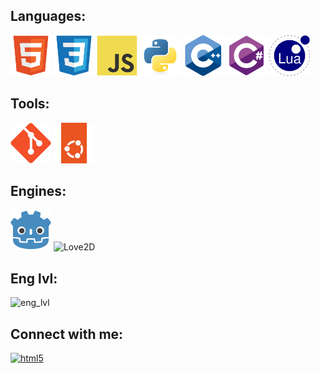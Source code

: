 ## Languages:
<div display="flex">
  <img src="https://github.com/devicons/devicon/blob/master/icons/html5/html5-original.svg" alt="html5" width="65" height="65"/>
  <img src="https://github.com/devicons/devicon/blob/master/icons/css3/css3-original.svg" alt="css3" width="65" height="65"/>
  <img src="https://raw.githubusercontent.com/devicons/devicon/master/icons/javascript/javascript-original.svg" alt="javascript" width="65" height="65"/>
  <img src="https://raw.githubusercontent.com/devicons/devicon/55609aa5bd817ff167afce0d965585c92040787a/icons/python/python-original.svg" alt="python" width="65" height="65"/>
  <img src="https://raw.githubusercontent.com/devicons/devicon/55609aa5bd817ff167afce0d965585c92040787a/icons/cplusplus/cplusplus-original.svg" alt="c++" width="65" height="65"/>
  <img src="https://raw.githubusercontent.com/devicons/devicon/55609aa5bd817ff167afce0d965585c92040787a/icons/csharp/csharp-original.svg" alt="c#" width="65" height="65"/>
  <img src="https://github.com/devicons/devicon/blob/master/icons/lua/lua-original.svg" alt="lua" width="65" height="65"/>
</div>

## Tools:
<div display="flex">
  <img src="https://raw.githubusercontent.com/devicons/devicon/55609aa5bd817ff167afce0d965585c92040787a/icons/git/git-original.svg" alt="git" width="65" height="65"/>
  <img src="https://raw.githubusercontent.com/devicons/devicon/55609aa5bd817ff167afce0d965585c92040787a/icons/ubuntu/ubuntu-plain.svg" alt="ubuntu" width="65" height="65"/>
</div>

## Engines:
<div display="flex">
  <img src="https://github.com/devicons/devicon/blob/master/icons/godot/godot-original.svg" alt="godot" width="65" height="65"/>
  <img src="https://upload.wikimedia.org/wikipedia/commons/thumb/8/8b/L%C3%96VE_app_icon_%280.10.1%29.svg/220px-L%C3%96VE_app_icon_%280.10.1%29.svg.png" alt="Love2D" width="65" height="65"/>
</div>

## Eng lvl:
<div display="flex">
  <img src="https://languageconsultants.it/wp-content/uploads/2017/12/CEFR_C1.png" alt="eng_lvl" width="65" height="65"/>
</div>

<h2>Connect with me: </h2>
<a href="https://t.me/dyonyabr"> <img src="https://upload.wikimedia.org/wikipedia/commons/thumb/5/5c/Telegram_Messenger.png/800px-Telegram_Messenger.png" alt="html5" width="65" height="65"/> </a>
